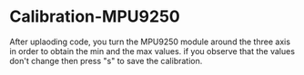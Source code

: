# Calibration-MPU9250

After uplaoding code, you turn the MPU9250 module around the three axis in order to obtain the min and the max values. 
if you observe that the values don't change then press "s" to save the calibration.
